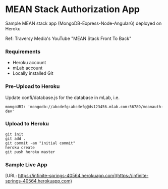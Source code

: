# MEAN Stack Authorization App
Sample MEAN stack app (MongoDB-Express-Node-Angular6) deployed on Heroku

Ref: Traversy Media's YouTube "MEAN Stack Front To Back"

### Requirements

- Heroku account
- mLab account
- Locally installed Git

### Pre-Upload to Heroku

Update confi/database.js for the database in mLab, i.e.

```
mongoURI: 'mongodb://abcdefg:abcdefg@ds123456.mlab.com:56789/meanauth-dev'
```

### Upload to Heroku

```
git init
git add .
git commit -am "initial commit"
heroku create
git push heroku master
```

### Sample Live App

[URL: https://infinite-springs-40564.herokuapp.com](https://infinite-springs-40564.herokuapp.com)
